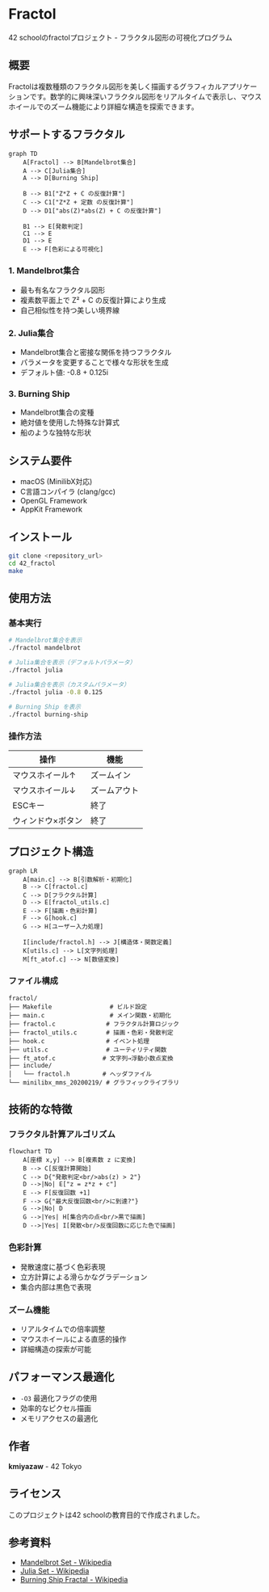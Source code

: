 # Fractol

42 schoolのfractolプロジェクト - フラクタル図形の可視化プログラム

## 概要

Fractolは複数種類のフラクタル図形を美しく描画するグラフィカルアプリケーションです。数学的に興味深いフラクタル図形をリアルタイムで表示し、マウスホイールでのズーム機能により詳細な構造を探索できます。

## サポートするフラクタル

```mermaid
graph TD
    A[Fractol] --> B[Mandelbrot集合]
    A --> C[Julia集合]  
    A --> D[Burning Ship]
    
    B --> B1["Z*Z + C の反復計算"]
    C --> C1["Z*Z + 定数 の反復計算"]
    D --> D1["abs(Z)*abs(Z) + C の反復計算"]
    
    B1 --> E[発散判定]
    C1 --> E
    D1 --> E
    E --> F[色彩による可視化]
```

### 1. Mandelbrot集合
- 最も有名なフラクタル図形
- 複素数平面上で Z² + C の反復計算により生成
- 自己相似性を持つ美しい境界線

### 2. Julia集合
- Mandelbrot集合と密接な関係を持つフラクタル
- パラメータを変更することで様々な形状を生成
- デフォルト値: -0.8 + 0.125i

### 3. Burning Ship
- Mandelbrot集合の変種
- 絶対値を使用した特殊な計算式
- 船のような独特な形状

## システム要件

- macOS (MinilibX対応)
- C言語コンパイラ (clang/gcc)
- OpenGL Framework
- AppKit Framework

## インストール

```bash
git clone <repository_url>
cd 42_fractol
make
```

## 使用方法

### 基本実行

```bash
# Mandelbrot集合を表示
./fractol mandelbrot

# Julia集合を表示（デフォルトパラメータ）
./fractol julia

# Julia集合を表示（カスタムパラメータ）
./fractol julia -0.8 0.125

# Burning Ship を表示
./fractol burning-ship
```

### 操作方法

| 操作 | 機能 |
|------|------|
| マウスホイール↑ | ズームイン |
| マウスホイール↓ | ズームアウト |
| ESCキー | 終了 |
| ウィンドウ×ボタン | 終了 |

## プロジェクト構造

```mermaid
graph LR
    A[main.c] --> B[引数解析・初期化]
    B --> C[fractol.c]
    C --> D[フラクタル計算]
    D --> E[fractol_utils.c]
    E --> F[描画・色彩計算]
    F --> G[hook.c]
    G --> H[ユーザー入力処理]
    
    I[include/fractol.h] --> J[構造体・関数定義]
    K[utils.c] --> L[文字列処理]
    M[ft_atof.c] --> N[数値変換]
```

### ファイル構成

```
fractol/
├── Makefile                # ビルド設定
├── main.c                  # メイン関数・初期化
├── fractol.c              # フラクタル計算ロジック
├── fractol_utils.c        # 描画・色彩・発散判定
├── hook.c                 # イベント処理
├── utils.c                # ユーティリティ関数
├── ft_atof.c             # 文字列→浮動小数点変換
├── include/
│   └── fractol.h         # ヘッダファイル
└── minilibx_mms_20200219/ # グラフィックライブラリ
```

## 技術的な特徴

### フラクタル計算アルゴリズム

```mermaid
flowchart TD
    A[座標 x,y] --> B[複素数 z に変換]
    B --> C[反復計算開始]
    C --> D{"発散判定<br/>abs(z) > 2"}
    D -->|No| E["z = z*z + c"]
    E --> F[反復回数 +1]
    F --> G{"最大反復回数<br/>に到達?"}
    G -->|No| D
    G -->|Yes| H[集合内の点<br/>黒で描画]
    D -->|Yes| I[発散<br/>反復回数に応じた色で描画]
```

### 色彩計算
- 発散速度に基づく色彩表現
- 立方計算による滑らかなグラデーション
- 集合内部は黒色で表現

### ズーム機能
- リアルタイムでの倍率調整
- マウスホイールによる直感的操作
- 詳細構造の探索が可能

## パフォーマンス最適化

- `-O3` 最適化フラグの使用
- 効率的なピクセル描画
- メモリアクセスの最適化

## 作者

**kmiyazaw** - 42 Tokyo

## ライセンス

このプロジェクトは42 schoolの教育目的で作成されました。

## 参考資料

- [Mandelbrot Set - Wikipedia](https://en.wikipedia.org/wiki/Mandelbrot_set)
- [Julia Set - Wikipedia](https://en.wikipedia.org/wiki/Julia_set)
- [Burning Ship Fractal - Wikipedia](https://en.wikipedia.org/wiki/Burning_Ship_fractal)